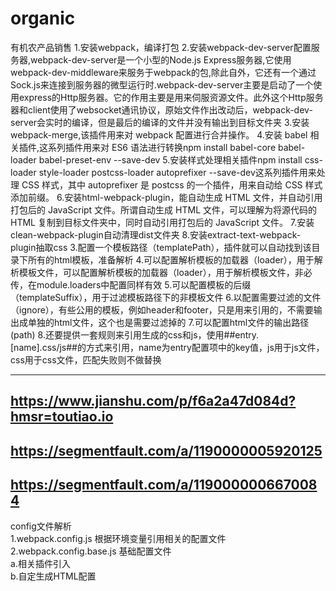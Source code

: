 # organic
有机农产品销售
1.安装webpack，编译打包
2.安装webpack-dev-server配置服务器,webpack-dev-server是一个小型的Node.js Express服务器,它使用webpack-dev-middleware来服务于webpack的包,除此自外，它还有一个通过Sock.js来连接到服务器的微型运行时.webpack-dev-server主要是启动了一个使用express的Http服务器。它的作用主要是用来伺服资源文件。此外这个Http服务器和client使用了websocket通讯协议，原始文件作出改动后，webpack-dev-server会实时的编译，但是最后的编译的文件并没有输出到目标文件夹
3.安装 webpack-merge,该插件用来对 webpack 配置进行合并操作。
4.安装 babel 相关插件,这系列插件用来对 ES6 语法进行转换npm install babel-core babel-loader babel-preset-env --save-dev
5.安装样式处理相关插件npm install css-loader style-loader postcss-loader autoprefixer --save-dev这系列插件用来处理 CSS 样式，其中 autoprefixer 是 postcss 的一个插件，用来自动给 CSS 样式添加前缀。
6.安装html-webpack-plugin，能自动生成 HTML 文件，并自动引用打包后的 JavaScript 文件。所谓自动生成 HTML 文件，可以理解为将源代码的 HTML 复制到目标文件夹中，同时自动引用打包后的 JavaScript 文件。
7.安装clean-webpack-plugin自动清理dist文件夹
8.安装extract-text-webpack-plugin抽取css
3.配置一个模板路径（templatePath），插件就可以自动找到该目录下所有的html模板，准备解析
4.可以配置解析模板的加载器（loader），用于解析模板文件，可以配置解析模板的加载器（loader），用于解析模板文件，非必传，在module.loaders中配置同样有效
5.可以配置模板的后缀（templateSuffix），用于过滤模板路径下的非模板文件
6.以配置需要过滤的文件（ignore），有些公用的模板，例如header和footer，只是用来引用的，不需要输出成单独的html文件，这个也是需要过滤掉的
7.可以配置html文件的输出路径(path)
8.还要提供一套规则来引用生成的css和js，使用##entry.[name].css/js##的方式来引用，name为entry配置项中的key值，js用于js文件，css用于css文件，匹配失败则不做替换

-------------------------------------------------
https://www.jianshu.com/p/f6a2a47d084d?hmsr=toutiao.io
---------------
https://segmentfault.com/a/1190000005920125
---------------------------
https://segmentfault.com/a/1190000006670084
------------------------
config文件解析<br>
1.webpack.config.js   根据环境变量引用相关的配置文件<br>
2.webpack.config.base.js   基础配置文件<br>
a.相关插件引入<br>
b.自定生成HTML配置<br>